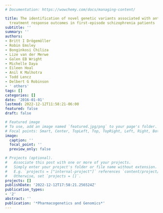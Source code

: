 ```yaml
---
# Documentation: https://wowchemy.com/docs/managing-content/

title: The identification of novel genetic variants associated with antipsychotic
  treatment response outcomes in first-episode schizophrenia patients
subtitle: ''
summary: ''
authors:
- Britt I Drögemöller
- Robin Emsley
- Bonginkosi Chiliza
- Lize van der Merwe
- Galen EB Wright
- Michelle Daya
- Eileen Hoal
- Anil K Malhotra
- Todd Lencz
- Delbert G Robinson
- ' others'
tags: []
categories: []
date: '2016-01-01'
lastmod: 2022-12-12T11:58:21-06:00
featured: false
draft: false

# Featured image
# To use, add an image named `featured.jpg/png` to your page's folder.
# Focal points: Smart, Center, TopLeft, Top, TopRight, Left, Right, BottomLeft, Bottom, BottomRight.
image:
  caption: ''
  focal_point: ''
  preview_only: false

# Projects (optional).
#   Associate this post with one or more of your projects.
#   Simply enter your project's folder or file name without extension.
#   E.g. `projects = ["internal-project"]` references `content/project/deep-learning/index.md`.
#   Otherwise, set `projects = []`.
projects: []
publishDate: '2022-12-12T17:58:21.256524Z'
publication_types:
- '2'
abstract: ''
publication: '*Pharmacogenetics and Genomics*'
---
```

